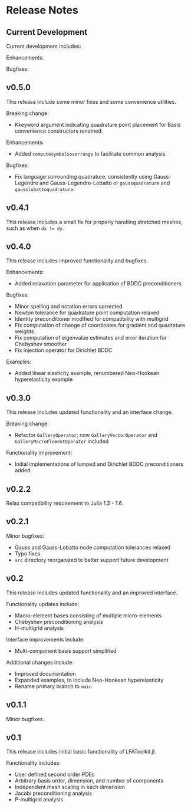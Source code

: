 # Release Notes

## Current Development

Current development includes:

Enhancements:

Bugfixes:

## v0.5.0

This release include some minor fixes and some convenience utilities.

Breaking change:

* Kkeyword argument indicating quadrature point placement for Basis convenience constructors renamed.

Enhancements:

* Added `computesymbolsoverrange` to facilitate common analysis.

Bugfixes:

* Fix language surrounding quadrature, consistently using Gauss-Legendre and Gauss-Legendre-Lobatto or `gaussquadrature` and `gausslobattoquadrature`.

## v0.4.1

This release includes a small fix for properly handling stretched meshes, such as when `dx != dy`.

## v0.4.0

This release includes improved functionality and bugfixes.

Enhancements:

* Added relaxation parameter for application of BDDC preconditioners

Bugfixes:

* Minor spelling and notation errors corrected
* Newton tolerance for quadrature point computation relaxed
* Identity preconditioner modified for compatibility with multigrid
* Fix computation of change of coordinates for gradient and quadrature weights
* Fix computation of eigenvalue estimates and error iteration for Chebyshev smoother
* Fix injection operator for Dirichlet BDDC

Examples:

* Added linear elasticity example, renumbered Neo-Hookean hyperelasticity example

## v0.3.0

This release includes updated functionality and an interface change.

Breaking change:

* Refactor `GalleryOperator`; now `GalleryVectorOperator` and `GalleryMacroElementOperator` included

Functionality improvement:

* Initial implementations of lumped and Dirichlet BDDC preconditioners added

## v0.2.2

Relax compatibility requirement to Julia 1.3 - 1.6.

## v0.2.1

Minor bugfixes:

* Gauss and Gauss-Lobatto node computation tolerances relaxed
* Typo fixes
* `src` directory reorganized to better support future development

## v0.2

This release includes updated functionality and an improved interface.

Functionality updates include:

* Macro-element bases consisting of multiple micro-elements
* Chebyshev preconditioning analysis
* H-multigrid analysis

Interface improvements include:

* Multi-component basis support simplified

Additional changes include:

* Improved documentation
* Expanded examples, to include Neo-Hookean hyperelasticity
* Rename primary branch to `main`

## v0.1.1

Minor bugfixes.

## v0.1

This release includes initial basic functionality of LFAToolkit.jl.

Functionality includes:

* User defined second order PDEs
* Arbitrary basis order, dimension, and number of components
* Independent mesh scaling in each dimension
* Jacobi preconditioning analysis
* P-multigrid analysis
